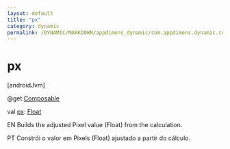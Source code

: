 ```yaml
---
layout: default
title: "px"
category: dynamic
permalink: /DYNAMIC/MARKDOWN/appdimens_dynamic/com.appdimens.dynamic.compose/-app-dimens-fixed/px.html
---
```


# px

[androidJvm]

@get:[Composable](https://developer.android.com/reference/kotlin/androidx/compose/runtime/Composable.html)

val [px](px.md): [Float](https://kotlinlang.org/api/core/kotlin-stdlib/kotlin/-float/index.html)

EN Builds the adjusted Pixel value (Float) from the calculation.

PT Constrói o valor em Pixels (Float) ajustado a partir do cálculo.